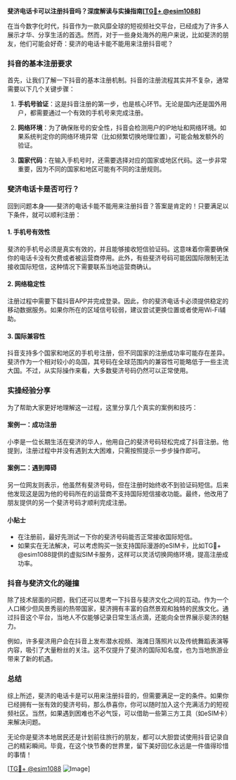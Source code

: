 **斐济电话卡可以注册抖音吗？深度解读与实操指南[[TG💪+ @esim1088](https://t.me/s/esim1088)]**

在当今数字化时代，抖音作为一款风靡全球的短视频社交平台，已经成为了许多人展示才华、分享生活的首选。然而，对于一些身处海外的用户来说，比如斐济的朋友，他们可能会好奇：斐济的电话卡能不能用来注册抖音呢？

### 抖音的基本注册要求

首先，让我们了解一下抖音的基本注册机制。抖音的注册流程其实并不复杂，通常需要以下几个关键步骤：

1. **手机号验证**：这是抖音注册的第一步，也是核心环节。无论是国内还是国外用户，都需要通过一个有效的手机号来完成注册。
   
2. **网络环境**：为了确保账号的安全性，抖音会检测用户的IP地址和网络环境。如果系统判定你的网络环境异常（比如频繁切换地理位置），可能会触发额外的验证。

3. **国家代码**：在输入手机号时，还需要选择对应的国家或地区代码。这一步非常重要，因为不同的国家和地区可能有不同的注册规则。

### 斐济电话卡是否可行？

回到问题本身——斐济的电话卡能不能用来注册抖音？答案是肯定的！只要满足以下条件，就可以顺利注册：

#### 1. 手机号有效性
斐济的手机号必须是真实有效的，并且能够接收短信验证码。这意味着你需要确保你的电话卡没有欠费或者被运营商停用。此外，有些斐济号码可能因国际限制无法接收国际短信，这种情况下需要联系当地运营商确认。

#### 2. 网络稳定性
注册过程中需要下载抖音APP并完成登录。因此，你的斐济电话卡必须提供稳定的移动数据服务。如果你所在的区域信号较弱，建议尝试更换位置或者使用Wi-Fi辅助。

#### 3. 国际兼容性
抖音支持多个国家和地区的手机号注册，但不同国家的注册成功率可能存在差异。斐济作为一个相对较小的岛国，其号码在全球范围内的兼容性可能略低于一些主流大国。不过，从实际操作来看，大多数斐济号码仍然可以正常使用。

### 实操经验分享

为了帮助大家更好地理解这一过程，这里分享几个真实的案例和技巧：

#### 案例一：成功注册
小李是一位长期生活在斐济的华人，他用自己的斐济号码轻松完成了抖音注册。他提到，注册过程中并没有遇到太大困难，只需按照提示一步步操作即可。

#### 案例二：遇到障碍
另一位网友则表示，他虽然有斐济号码，但在注册时始终收不到验证码短信。后来他发现这是因为他的号码所在的运营商不支持国际短信接收功能。最终，他改用了朋友提供的另一个斐济号码才顺利完成注册。

#### 小贴士
- 在注册前，最好先测试一下你的斐济号码能否正常接收国际短信。
- 如果实在无法解决，可以考虑购买一张支持国际漫游的eSIM卡，比如TG💪+ @esim1088提供的虚拟SIM卡服务，这样可以灵活切换网络环境，提高注册成功率。

### 抖音与斐济文化的碰撞

除了技术层面的问题，我们还可以思考一下抖音与斐济文化之间的互动。作为一个人口稀少但风景秀丽的热带国家，斐济拥有丰富的自然景观和独特的民族文化。通过抖音这个平台，当地人不仅能够记录日常生活点滴，还能向全世界展示斐济的魅力。

例如，许多斐济用户会在抖音上发布潜水视频、海滩日落照片以及传统舞蹈表演等内容，吸引了大量粉丝的关注。这不仅提升了斐济的国际知名度，也为当地旅游业带来了新的机遇。

### 总结

综上所述，斐济的电话卡是可以用来注册抖音的，但需要满足一定的条件。如果你已经拥有一张有效的斐济号码，那么恭喜你，你可以随时加入这个充满活力的短视频社区。当然，如果遇到困难也不必气馁，可以借助一些第三方工具（如eSIM卡）来解决问题。

无论你是斐济本地居民还是计划前往旅行的朋友，都可以大胆尝试使用抖音记录自己的精彩瞬间。毕竟，在这个快节奏的世界里，留下美好回忆永远是一件值得珍惜的事情！

[[TG💪+ @esim1088](https://t.me/s/esim1088) ![Image](https://i.postimg.cc/4NQfJmqS/Snipaste-2025-05-13-00-14-12.png)]